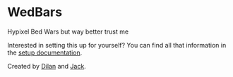 # WedBars
Hypixel Bed Wars but way better trust me

Interested in setting this up for yourself? You can find all that information in the [setup documentation](docs/SETUP.md).

Created by [Dilan](https://dilanxd.com) and [Jack](https://jackburkhardt.com).

